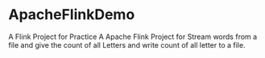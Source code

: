 # ApacheFlinkDemo
A Flink Project for Practice
A Apache Flink Project for Stream words from a file and give the count of all Letters and write count of all letter to a file.
